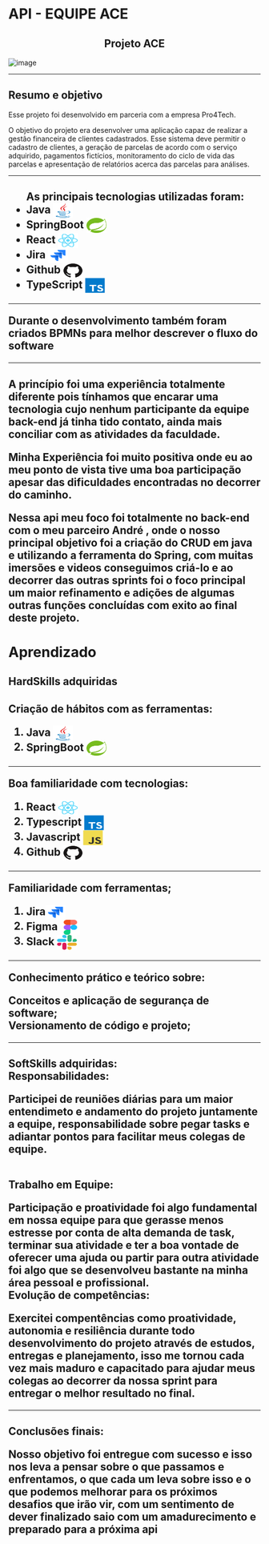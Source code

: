 # API - EQUIPE ACE

<div align="center">

<h2>Projeto ACE </h2>
</div>

![image](https://github.com/CaioVitorDias1/portifolio-GAP/assets/79228873/86a85530-3e32-416e-868c-596ebbf6ca15) 


-----------------------------------------------


<h2>Resumo e objetivo </h2>


Esse projeto foi desenvolvido em parceria com a empresa Pro4Tech.

O objetivo do projeto era desenvolver uma aplicação capaz de realizar a gestão financeira de clientes cadastrados. Esse sistema deve permitir o cadastro de clientes, a geração de parcelas de acordo com o serviço adquirido, pagamentos fictícios, monitoramento do ciclo de vida das parcelas e apresentação de relatórios acerca das parcelas para análises.

---------------------------------------

<h2><ul>As principais tecnologias utilizadas  foram:
<li>Java  <img align="center" alt="ian-java" height="30" width="40" src="https://raw.githubusercontent.com/devicons/devicon/master/icons/java/java-original.svg"></li> 
<li> SpringBoot <img align="center" alt="ian-java" height="30" width="40" src="https://raw.githubusercontent.com/devicons/devicon/master/icons/spring/spring-original.svg"></li>
<li> React <img align="center" alt="ian-java" height="30" width="40" src="https://raw.githubusercontent.com/devicons/devicon/master/icons/react/react-original.svg"></li>
<li> Jira <img align="center" alt="ian-java" height="30" width="40" src="https://raw.githubusercontent.com/devicons/devicon/master/icons/jira/jira-original.svg"></li>
<li>Github <img align="center" alt="ian-java" height="30" width="40" src="https://raw.githubusercontent.com/devicons/devicon/master/icons/github/github-original.svg"></li>

<li>TypeScript <img align="center" alt="ian-java" height="30" width="40" src="https://raw.githubusercontent.com/devicons/devicon/master/icons/typescript/typescript-original.svg"></li>

</ul>

---------------

Durante o desenvolvimento também foram criados BPMNs para melhor descrever o fluxo do software</h2>

-------------------


<h2> A princípio foi uma experiência totalmente diferente pois tínhamos que encarar uma tecnologia cujo nenhum participante da equipe back-end já tinha tido contato, ainda mais conciliar com as atividades da faculdade.

Minha Experiência foi muito positiva onde eu ao meu ponto de vista tive uma boa participação apesar das dificuldades encontradas no decorrer do caminho.

Nessa api meu foco foi totalmente no back-end com o meu parceiro André , onde o nosso principal objetivo foi a criação do CRUD em java e utilizando a ferramenta do Spring, com muitas imersões e videos conseguimos criá-lo e ao decorrer das outras sprints foi o foco principal um maior refinamento e adições de algumas outras funções concluídas com exito ao final deste projeto.
 </h2>

 <h1>Aprendizado</h1>

<h2>HardSkills adquiridas<h2>

 Criação de hábitos com as ferramentas:
<ol><li> Java <img align="center" alt="ian-java" height="30" width="40" src="https://raw.githubusercontent.com/devicons/devicon/master/icons/java/java-original.svg"</li>
<li>SpringBoot <img align="center" alt="ian-java" height="30" width="40" src="https://raw.githubusercontent.com/devicons/devicon/master/icons/spring/spring-original.svg"</li>
</ol>

---------------------

Boa familiaridade com tecnologias:
<ol>
<li>React <img align="center" alt="ian-java" height="30" width="40" src="https://raw.githubusercontent.com/devicons/devicon/master/icons/react/react-original.svg"></li>
<li> Typescript <img align="center" alt="ian-java" height="30" width="40" src="https://raw.githubusercontent.com/devicons/devicon/master/icons/typescript/typescript-original.svg"></li>
<li> Javascript <img align="center" alt="ian-java" height="30" width="40" src="https://raw.githubusercontent.com/devicons/devicon/master/icons/javascript/javascript-original.svg"></li>
<li>Github <img align="center" alt="ian-java" height="30" width="40" src="https://raw.githubusercontent.com/devicons/devicon/master/icons/github/github-original.svg"></li>
</ol>

--------------------
 Familiaridade com ferramentas;
<ol>
<li> Jira<img align="center" alt="ian-java" height="30" width="40" src="https://raw.githubusercontent.com/devicons/devicon/master/icons/jira/jira-original.svg"></li>
<li> Figma <img align="center" alt="ian-java" height="30" width="40" src="https://raw.githubusercontent.com/devicons/devicon/master/icons/figma/figma-original.svg"></li>
<li> Slack <img align="center" alt="ian-java" height="30" width="40" src="https://raw.githubusercontent.com/devicons/devicon/master/icons/slack/slack-original.svg"></li>
</ol>

------------------------
Conhecimento prático e teórico sobre:

Conceitos e aplicação de segurança de software;
<br>
Versionamento de código e projeto;

----------------------

<h2>
SoftSkills adquiridas:

<br>
Responsabilidades: 
<br>

Participei de reuniões diárias para um maior entendimeto e andamento do projeto juntamente a equipe, responsabilidade sobre pegar tasks e adiantar pontos para facilitar meus colegas de equipe. 


<br>
Trabalho em Equipe:
<br>

Participação e proatividade foi algo fundamental em nossa equipe para que gerasse menos estresse por conta de alta demanda de task, terminar sua atividade e ter a boa vontade de oferecer uma ajuda ou partir para outra atividade foi algo que se desenvolveu bastante na minha área pessoal e profissional. 
<br>
Evolução de competências:
<br>

Exercitei compentências como proatividade, autonomia e resiliência durante todo desenvolvimento do projeto através de estudos, entregas e planejamento, isso me tornou cada vez mais maduro e capacitado para ajudar meus colegas ao decorrer da nossa sprint para entregar o melhor resultado no final.

</h2>

-------------------

<h2>Conclusões finais:

Nosso objetivo foi entregue com sucesso e isso nos leva a pensar sobre o que passamos e enfrentamos, o que cada um leva sobre isso e o que podemos melhorar para os próximos desafios que irão vir, com um sentimento de dever finalizado saio com um amadurecimento e preparado para a próxima api
<h2>
